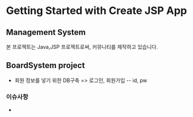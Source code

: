 
# Getting Started with Create JSP App

## Management System
본 프로젝트는 Java,JSP 프로젝트로써, 커뮤니티를 제작하고 있습니다.

## BoardSystem project
- 회원 정보를 넣기 위한 DB구축 => 로그인, 회원가입
-- id, pw

### 이슈사항
- 
